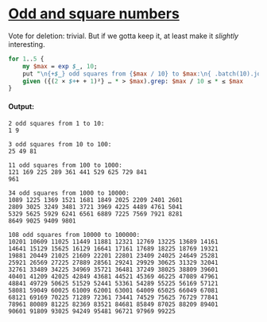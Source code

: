 [1]: https://rosettacode.org/wiki/Odd_and_square_numbers

# [Odd and square numbers][1]

Vote for deletion: trivial. But if we gotta keep it, at least make it *slightly* interesting.

```perl
for 1..5 {
    my $max = exp $_, 10;
    put "\n{+$_} odd squares from {$max / 10} to $max:\n{ .batch(10).join: "\n" }"
    given ({(2 × $++ + 1)²} … * > $max).grep: $max / 10 ≤ * ≤ $max
}
```

#### Output:
```
2 odd squares from 1 to 10:
1 9

3 odd squares from 10 to 100:
25 49 81

11 odd squares from 100 to 1000:
121 169 225 289 361 441 529 625 729 841
961

34 odd squares from 1000 to 10000:
1089 1225 1369 1521 1681 1849 2025 2209 2401 2601
2809 3025 3249 3481 3721 3969 4225 4489 4761 5041
5329 5625 5929 6241 6561 6889 7225 7569 7921 8281
8649 9025 9409 9801

108 odd squares from 10000 to 100000:
10201 10609 11025 11449 11881 12321 12769 13225 13689 14161
14641 15129 15625 16129 16641 17161 17689 18225 18769 19321
19881 20449 21025 21609 22201 22801 23409 24025 24649 25281
25921 26569 27225 27889 28561 29241 29929 30625 31329 32041
32761 33489 34225 34969 35721 36481 37249 38025 38809 39601
40401 41209 42025 42849 43681 44521 45369 46225 47089 47961
48841 49729 50625 51529 52441 53361 54289 55225 56169 57121
58081 59049 60025 61009 62001 63001 64009 65025 66049 67081
68121 69169 70225 71289 72361 73441 74529 75625 76729 77841
78961 80089 81225 82369 83521 84681 85849 87025 88209 89401
90601 91809 93025 94249 95481 96721 97969 99225
```
